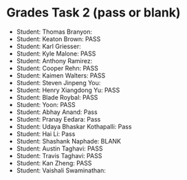 # Grades Task 2 (pass or blank)

* Student: Thomas Branyon:
* Student: Keaton Brown: PASS
* Student: Karl Griesser:
* Student: Kyle Malone: PASS
* Student: Anthony Ramirez:
* Student: Cooper Rehn: PASS
* Student: Kaimen Walters: PASS
* Student: Steven Jinpeng You:
* Student: Henry Xiangdong Yu: PASS
* Student: Blade Roybal: PASS
* Student: Yoon: PASS
* Student: Abhay Anand: Pass
* Student: Pranay Eedara: Pass
* Student: Udaya Bhaskar Kothapalli: Pass
* Student: Hai Li: Pass
* Student: Shashank Naphade: BLANK
* Student: Austin Taghavi: PASS
* Student: Travis Taghavi: PASS
* Student: Kan Zheng: PASS
* Student: Vaishali Swaminathan:
